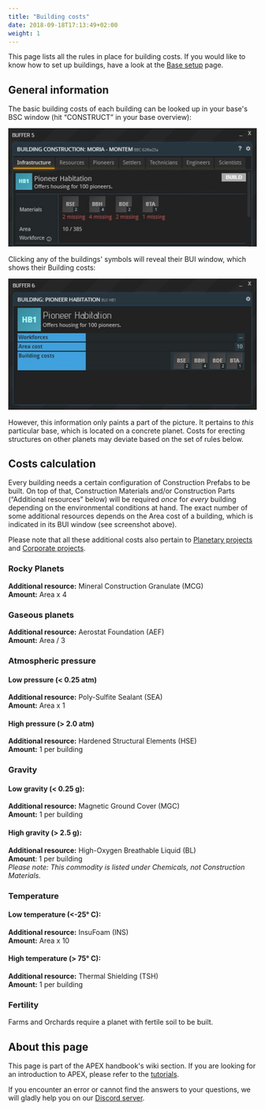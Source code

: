 ```yaml
---
title: "Building costs"
date: 2018-09-18T17:13:49+02:00
weight: 1
---
```


This page lists all the rules in place for building costs. If you would like to know how to set up buildings, have a look at the [Base setup](LINK) page.

## General information

The basic building costs of each building can be looked up in your base's BSC window (hit “CONSTRUCT” in your base overview):

![Construct buffer](construct-buffer-pioneer-habitation.jpg)

Clicking any of the buildings' symbols will reveal their BUI window, which shows their Building costs:

![Habitation building costs](pioneer-habitation-details.jpg)


However, this information only paints a part of the picture. It pertains to _this_ particular base, which is located on a concrete planet. Costs for erecting structures on other planets may deviate based on the set of rules below. 

## Costs calculation

Every building needs a certain configuration of Construction Prefabs to be built. On top of that, Construction Materials and/or Construction Parts (“Additional resources” below) will be required _once_ for _every_ building depending on the environmental conditions at hand. The exact number of some additional resources depends on the Area cost of a building, which is indicated in its BUI window (see screenshot above).

Please note that all these additional costs also pertain to [Planetary projects](../../tutorials/planetary-projects) and [Corporate projects](../../tutorials/corporations/#corporate-actions-and-projects).

### Rocky Planets

__Additional resource:__ Mineral Construction Granulate (MCG)  
__Amount:__ Area x 4

### Gaseous planets
__Additional resource:__ Aerostat Foundation (AEF)  
__Amount:__ Area / 3

### Atmospheric pressure  

#### Low pressure (< 0.25 atm)

__Additional resource:__ Poly-Sulfite Sealant (SEA)  
__Amount:__ Area x 1

#### High pressure (> 2.0 atm)

__Additional resource:__ Hardened Structural Elements (HSE)  
__Amount:__ 1 per building

### Gravity

#### Low gravity (< 0.25 g):

__Additional resource:__ Magnetic Ground Cover (MGC)  
__Amount:__ 1 per building

#### High gravity (> 2.5 g):

__Additional resource:__ High-Oxygen Breathable Liquid (BL)  
__Amount__: 1 per building  
_Please note: This commodity is listed under Chemicals, not Construction Materials._

### Temperature

#### Low temperature (<-25° C):

__Additional resource:__ InsuFoam (INS)  
__Amount:__ Area x 10

#### High temperature (> 75° C):

__Additional resource:__ Thermal Shielding (TSH)  
__Amount:__ 1 per building

### Fertility
Farms and Orchards require a planet with fertile soil to be built.


## About this page

This page is part of the APEX handbook's wiki section. If you are looking for an introduction to APEX, please refer to the [tutorials](../../tutorials).

If you encounter an error or cannot find the answers to your questions, we will gladly help you on our [Discord server](https://discordapp.com/invite/G7gj7PT).
